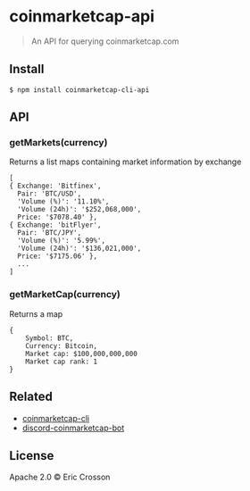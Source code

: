 # coinmarketcap-api

> An API for querying coinmarketcap.com

## Install

```
$ npm install coinmarketcap-cli-api
```

## API

### getMarkets(currency)

Returns a list maps containing market information by exchange

```
[
{ Exchange: 'Bitfinex',
  Pair: 'BTC/USD',
  'Volume (%)': '11.10%',
  'Volume (24h)': '$252,068,000',
  Price: '$7078.40' },
{ Exchange: 'bitFlyer',
  Pair: 'BTC/JPY',
  'Volume (%)': '5.99%',
  'Volume (24h)': '$136,021,000',
  Price: '$7175.06' },
  ...
]
```

### getMarketCap(currency)

Returns a map

```
{
    Symbol: BTC,
    Currency: Bitcoin,
    Market cap: $100,000,000,000
    Market cap rank: 1
}
```

## Related

- [coinmarketcap-cli](https://github.com/ericcrosson/coinmarketcap-cli/)
- [discord-coinmarketcap-bot](https://github.com/ericcrosson/discord-coinmarketcap-bot/)

## License

Apache 2.0 © Eric Crosson
